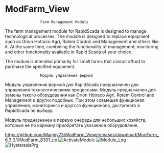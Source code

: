 # ModFarm_View

                    Farm Management Module
The farm management module for RapidScada is designed to manage technological processes.
The module is designed to replace equipment such as Orion Hotraco Agri, Rotem Control and Management and others like it. At the same time, combining the functionality of management, monitoring and other functionality available in Rapid Scada of your choice.

The module is intended primarily for small farms that cannot afford to purchase the specified equipment.

                    Модуль управления фермой
Модуль управления фермой для RapidScada предназначен для управления технологическими процессами.
Модуль предназначен для замены такого оборудования как Orion Hotraco Agri, Rotem Control and Management и других подобных. При этом совмещая функционал управления, мониторинга и другого функционала, доступного в RapidScada по выбору.

Модуль предназначен в первую очередь для небольших хозяйств, которым не по карману приобретать указанное оборудование.

https://github.com/Manjey73/ModFarm_View/releases/download/ModFarm_6.3.0.1/ModFarm_6301.zip
![ActivateModule](https://github.com/user-attachments/assets/744441c0-0230-473d-8173-bca321f72d79)
![Module_Log](https://github.com/user-attachments/assets/69df7172-ceea-449b-a705-f5e68da51de0)
![HysteresisPrg](https://github.com/user-attachments/assets/4a8925a6-09e1-4987-82c6-72995392a309)

